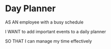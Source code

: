 # Day Planner

AS AN employee with a busy schedule

I WANT to add important events to a daily planner

SO THAT I can manage my time effectively 

